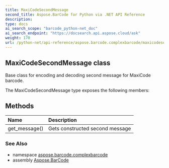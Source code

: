 ```yaml
---
title: MaxiCodeSecondMessage
second_title: Aspose.BarCode for Python via .NET API Reference
description: 
type: docs
ai_search_scope: "barcode_python-net_doc"
ai_search_endpoint: "https://docsearch.api.aspose.cloud/ask"
weight: 170
url: /python-net/api-reference/aspose.barcode.complexbarcode/maxicodesecondmessage/
---
```


## MaxiCodeSecondMessage class

Base class for encoding and decoding second message for MaxiCode barcode.

The MaxiCodeSecondMessage type exposes the following members:
## Methods
| Name | Description |
| :- | :- |
|get_message()|Gets constructed second message|

### See Also

* namespace [aspose.barcode.complexbarcode](/barcode/python-net/api-reference/aspose.barcode.complexbarcode/)
* assembly [Aspose.BarCode](/barcode/python-net/api-reference/)

